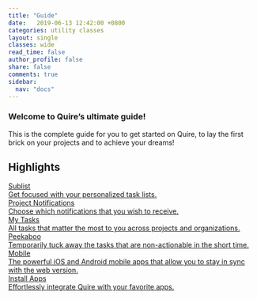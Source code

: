 ```yaml
---
title: "Guide"
date:   2019-06-13 12:42:00 +0800
categories: utility classes
layout: single
classes: wide
read_time: false
author_profile: false
share: false
comments: true
sidebar:
  nav: "docs"
---
```

### Welcome to Quire’s ultimate guide!

This is the complete guide for you to get started on Quire, to lay the first brick on your projects and to achieve your dreams!

## Highlights
<div class="new-cards">
	<a class="new-card" href="{{ site.url }}{{ site.baseurl }}/sublist-introduction/">
		<img class="new-card-image" src="{{ site.url }}{{ site.baseurl }}/assets/images/index/thumbnail_1.png" alt="">
		<div class="new-card-content">
			<div class="new-card-title">Sublist</div>
			<div class="new-card-desc">Get focused with your personalized task lists.</div>
		</div>
	</a>
	<a class="new-card" href="{{ site.url }}{{ site.baseurl }}/project-settings/">
		<img class="new-card-image" src="{{ site.url }}{{ site.baseurl }}/assets/images/index/thumbnail_2.png" alt="">
		<div class="new-card-content">
			<div class="new-card-title">Project Notifications</div>
			<div class="new-card-desc">Choose which notifications that you wish to receive.</div>
		</div>
	</a>
	<a class="new-card" href="{{ site.url }}{{ site.baseurl }}/my-tasks/">
		<img class="new-card-image" src="{{ site.url }}{{ site.baseurl }}/assets/images/index/thumbnail_3.png" alt="">
		<div class="new-card-content">
			<div class="new-card-title">My Tasks</div>
			<div class="new-card-desc">All tasks that matter the most to you across projects and organizations.</div>
		</div>
	</a>
	<a class="new-card" href="{{ site.url }}{{ site.baseurl }}/peekaboo/">
		<img class="new-card-image" src="{{ site.url }}{{ site.baseurl }}/assets/images/index/thumbnail_4.png" alt="">
		<div class="new-card-content">
			<div class="new-card-title">Peekaboo</div>
			<div class="new-card-desc">Temporarily tuck away the tasks that are non-actionable in the short time.</div>
		</div>
	</a>
	<a class="new-card" href="{{ site.url }}{{ site.baseurl }}/mobile-app-navigation/">
		<img class="new-card-image" src="{{ site.url }}{{ site.baseurl }}/assets/images/index/thumbnail_5.png" alt="">
		<div class="new-card-content">
			<div class="new-card-title">Mobile</div>
			<div class="new-card-desc">The powerful iOS and Android mobile apps that allow you to stay in sync with the web version.</div>
		</div>
	</a>
	<a class="new-card" href="{{ site.url }}{{ site.baseurl }}/install-apps/">
		<img class="new-card-image" src="{{ site.url }}{{ site.baseurl }}/assets/images/index/thumbnail_6.png" alt="">
		<div class="new-card-content">
			<div class="new-card-title">Install Apps</div>
			<div class="new-card-desc">Effortlessly integrate Quire with your favorite apps.</div>
		</div>
	</a>
</div>




